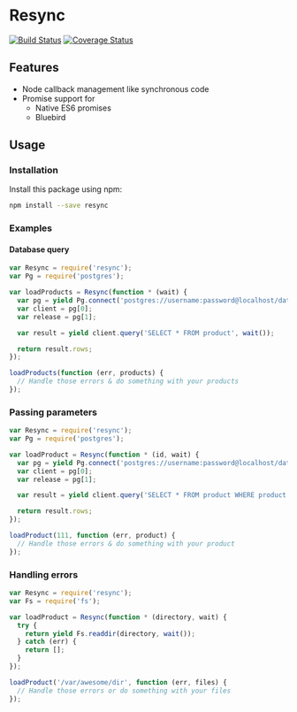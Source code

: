 # Resync

[![Build Status](https://travis-ci.org/Josiah/resync.svg)](https://travis-ci.org/Josiah/resync)
[![Coverage Status](https://coveralls.io/repos/Josiah/resync/badge.svg)](https://coveralls.io/r/Josiah/resync)

## Features

- Node callback management like synchronous code
- Promise support for
  - Native ES6 promises
  - Bluebird

## Usage

### Installation

Install this package using npm:

```sh
npm install --save resync
```

### Examples

#### Database query
```js
var Resync = require('resync');
var Pg = require('postgres');

var loadProducts = Resync(function * (wait) {
  var pg = yield Pg.connect('postgres://username:password@localhost/database', wait());
  var client = pg[0];
  var release = pg[1];

  var result = yield client.query('SELECT * FROM product', wait());

  return result.rows;
});

loadProducts(function (err, products) {
  // Handle those errors & do something with your products
});
```
### Passing parameters
```js
var Resync = require('resync');
var Pg = require('postgres');

var loadProduct = Resync(function * (id, wait) {
  var pg = yield Pg.connect('postgres://username:password@localhost/database', wait());
  var client = pg[0];
  var release = pg[1];

  var result = yield client.query('SELECT * FROM product WHERE product = ?', [id], wait());

  return result.rows;
});

loadProduct(111, function (err, product) {
  // Handle those errors & do something with your product
});
```

### Handling errors
```js
var Resync = require('resync');
var Fs = require('fs');

var loadProduct = Resync(function * (directory, wait) {
  try {
    return yield Fs.readdir(directory, wait());
  } catch (err) {
    return [];
  }
});

loadProduct('/var/awesome/dir', function (err, files) {
  // Handle those errors or do something with your files
});
```
